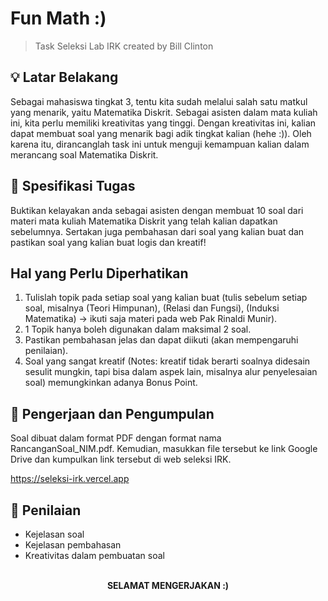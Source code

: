 # Fun Math :)

> Task Seleksi Lab IRK created by Bill Clinton

## 💡 Latar Belakang

Sebagai mahasiswa tingkat 3, tentu kita sudah melalui salah satu matkul yang menarik, yaitu Matematika Diskrit. Sebagai asisten dalam mata kuliah ini, kita perlu memiliki kreativitas yang tinggi. Dengan kreativitas ini, kalian dapat membuat soal yang menarik bagi adik tingkat kalian (hehe :)). Oleh karena itu, dirancanglah task ini untuk menguji kemampuan kalian dalam merancang soal Matematika Diskrit.

## 📝 Spesifikasi Tugas

Buktikan kelayakan anda sebagai asisten dengan membuat 10 soal dari materi mata kuliah Matematika Diskrit yang telah kalian dapatkan sebelumnya. Sertakan juga pembahasan dari soal yang kalian buat dan pastikan soal yang kalian buat logis dan kreatif!

## Hal yang Perlu Diperhatikan

1. Tulislah topik pada setiap soal yang kalian buat (tulis sebelum setiap soal, misalnya (Teori Himpunan), (Relasi dan Fungsi), (Induksi Matematika) -> ikuti saja materi pada web Pak Rinaldi Munir).
2. 1 Topik hanya boleh digunakan dalam maksimal 2 soal.
3. Pastikan pembahasan jelas dan dapat diikuti (akan mempengaruhi penilaian).
4. Soal yang sangat kreatif (Notes: kreatif tidak berarti soalnya didesain sesulit mungkin, tapi bisa dalam aspek lain, misalnya alur penyelesaian soal) memungkinkan adanya Bonus Point.

## 📂 Pengerjaan dan Pengumpulan

Soal dibuat dalam format PDF dengan format nama RancanganSoal_NIM.pdf. Kemudian, masukkan file tersebut ke link Google Drive dan kumpulkan link tersebut di web seleksi IRK.

https://seleksi-irk.vercel.app

## 📌 Penilaian

 - Kejelasan soal
 - Kejelasan pembahasan
 - Kreativitas dalam pembuatan soal

<div align=center>

<br>
  <b>SELAMAT MENGERJAKAN :)</b>
<br>
</div>

<br>

<br>
